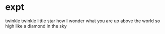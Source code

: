 # expt

twinkle twinkle little star
how I wonder what you are 
up above the world so high
like a diamond in the sky
